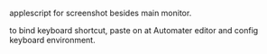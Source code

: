 applescript for screenshot besides main monitor.

to bind keyboard shortcut, paste on at Automater editor and config keyboard environment.

